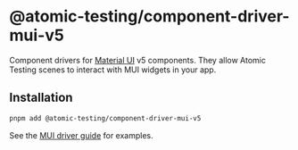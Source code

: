 # @atomic-testing/component-driver-mui-v5

Component drivers for [Material UI](https://mui.com) v5 components.
They allow Atomic Testing scenes to interact with MUI widgets in your app.

## Installation

```bash
pnpm add @atomic-testing/component-driver-mui-v5
```

See the [MUI driver guide](https://atomic-testing.dev/) for examples.
